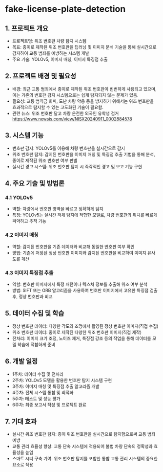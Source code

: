 # fake-license-plate-detection

## 1. 프로젝트 개요
- 프로젝트명: 위조 번호판 차량 탐지 시스템
- 목표: 종이로 제작된 위조 번호판을 딥러닝 및 이미지 분석 기술을 통해 실시간으로 감지하여 교통 범죄를 예방하는 시스템 개발
- 주요 기술: YOLOv5, 이미지 매칭, 이미지 특징점 추출

## 2. 프로젝트 배경 및 필요성
- 배경: 최근 교통 범죄에서 종이로 제작된 위조 번호판이 빈번하게 사용되고 있으며, 이는 기존의 번호판 감지 시스템으로는 쉽게 탐지되지 않는 문제가 있음.
- 필요성: 교통 범칙금 회피, 도난 차량 악용 등을 방지하기 위해서는 위조 번호판을 효과적으로 탐지할 수 있는 고도화된 기술이 필요함.
- 관련 뉴스: 위조 번호판 달고 차량 운전한 외국인 유학생 검거 https://www.newsis.com/view/NISX20240911_0002884578 

## 3. 시스템 기능
- 번호판 감지: YOLOv5를 이용해 차량 번호판을 실시간으로 감지
- 위조 번호판 탐지: 감지된 번호판을 이미지 매칭 및 특징점 추출 기법을 통해 분석, 종이로 제작된 위조 번호판 여부 판별
- 실시간 경고 시스템: 위조 번호판 탐지 시 즉각적인 경고 및 보고 기능 구현

## 4. 주요 기술 및 방법론
### 4.1 YOLOv5
- 역할: 차량에서 번호판 영역을 빠르고 정확하게 탐지
- 특징: YOLOv5는 실시간 객체 탐지에 적합한 모델로, 차량 번호판의 위치를 빠르게 파악하고 추적 가능

### 4.2 이미지 매칭
- 역할: 감지된 번호판을 기존 데이터와 비교해 동일한 번호판 여부 확인
- 방법: 기존에 저장된 정상 번호판 이미지와 감지된 번호판을 비교하여 이미지 유사도를 계산

### 4.3 이미지 특징점 추출
- 역할: 번호판 이미지에서 특정 패턴이나 텍스처 정보를 추출해 위조 여부 분석
- 방법: SIFT 또는 ORB 알고리즘을 사용하여 번호판 이미지에서 고유한 특징점 검출 후, 정상 번호판과 비교

## 5. 데이터 수집 및 학습
- 정상 번호판 데이터: 다양한 각도와 조명에서 촬영된 정상 번호판 이미지(직접 수집)
- 위조 번호판 데이터: 종이로 제작된 다양한 위조 번호판 이미지(직접 제작)
- 전처리: 이미지 크기 조정, 노이즈 제거, 특징점 강조 등의 작업을 통해 데이터를 모델 학습에 적합하게 준비

## 6. 개발 일정
- 1주차: 데이터 수집 및 전처리
- 2주차: YOLOv5 모델을 활용한 번호판 탐지 시스템 구현
- 3주차: 이미지 매칭 및 특징점 추출 알고리즘 개발
- 4주차: 전체 시스템 통합 및 최적화
- 5주차: 테스트 및 성능 평가
- 6주차: 최종 보고서 작성 및 프로젝트 완료

## 7. 기대 효과
- 실시간 위조 번호판 탐지: 종이 위조 번호판을 실시간으로 탐지함으로써 교통 범죄 예방
- 교통 관리 효율성 향상: 교통 단속 시스템에 적용되어 불법 차량 단속의 정확성과 효율성을 높임
- 스마트 시티 구축 기여: 위조 번호판 탐지를 포함한 통합 교통 관리 시스템의 중요한 요소로 작용
